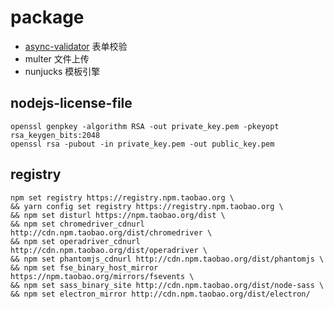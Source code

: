 # package

* [async-validator](https://github.com/yiminghe/async-validator/) 表单校验
* multer 文件上传
* nunjucks 模板引擎

## nodejs-license-file

```
openssl genpkey -algorithm RSA -out private_key.pem -pkeyopt rsa_keygen_bits:2048
openssl rsa -pubout -in private_key.pem -out public_key.pem
```

## registry

```
npm set registry https://registry.npm.taobao.org \ 
&& yarn config set registry https://registry.npm.taobao.org \ 
&& npm set disturl https://npm.taobao.org/dist \ 
&& npm set chromedriver_cdnurl http://cdn.npm.taobao.org/dist/chromedriver \ 
&& npm set operadriver_cdnurl http://cdn.npm.taobao.org/dist/operadriver \ 
&& npm set phantomjs_cdnurl http://cdn.npm.taobao.org/dist/phantomjs \ 
&& npm set fse_binary_host_mirror https://npm.taobao.org/mirrors/fsevents \ 
&& npm set sass_binary_site http://cdn.npm.taobao.org/dist/node-sass \ 
&& npm set electron_mirror http://cdn.npm.taobao.org/dist/electron/ 
```